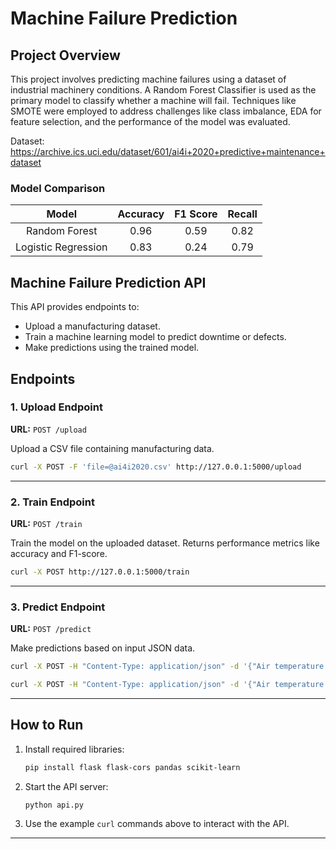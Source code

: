 # Machine Failure Prediction

## Project Overview
This project involves predicting machine failures using a dataset of industrial machinery conditions. A Random Forest Classifier is used as the primary model to classify whether a machine will fail.  Techniques like SMOTE were employed to address challenges like class imbalance, EDA for feature selection, and the performance of the model was evaluated.

Dataset: https://archive.ics.uci.edu/dataset/601/ai4i+2020+predictive+maintenance+dataset


### **Model Comparison**

| Model | Accuracy    | F1 Score    |  Recall |
| :---:   | :---: | :---: |:---: |
| Random Forest   | 0.96 | 0.59 | 0.82 |
| Logistic Regression   |  0.83 | 0.24 | 0.79 |

## Machine Failure Prediction API

This API provides endpoints to:
- Upload a manufacturing dataset.
- Train a machine learning model to predict downtime or defects.
- Make predictions using the trained model.

## Endpoints

### 1. Upload Endpoint
**URL:** `POST /upload`

Upload a CSV file containing manufacturing data.

```bash
curl -X POST -F 'file=@ai4i2020.csv' http://127.0.0.1:5000/upload
```

---

### 2. Train Endpoint
**URL:** `POST /train`

Train the model on the uploaded dataset. Returns performance metrics like accuracy and F1-score.

```bash
curl -X POST http://127.0.0.1:5000/train
```

---

### 3. Predict Endpoint
**URL:** `POST /predict`

Make predictions based on input JSON data.

```bash
curl -X POST -H "Content-Type: application/json" -d '{"Air temperature [K]": 297.3 , "Process temperature [K]": 308.3, "Rotational speed [rpm]": 1517, "Torque [Nm]": 50.7, "Tool wear [min]": 56.2}' http://127.0.0.1:5000/predict
```

```bash
curl -X POST -H "Content-Type: application/json" -d '{"Air temperature [K]": 297.4 , "Process temperature [K]": 305.2, "Rotational speed [rpm]": 1280, "Torque [Nm]": 60.4, "Tool wear [min]": 216}' http://127.0.0.1:5000/predict
```

				

---

## How to Run

1. Install required libraries:
   ```bash
   pip install flask flask-cors pandas scikit-learn
   ```

2. Start the API server:
   ```bash
   python api.py
   ```

3. Use the example `curl` commands above to interact with the API.

---




